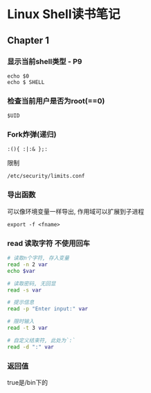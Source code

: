 Linux Shell读书笔记
==================

Chapter 1
---------

### 显示当前shell类型 - P9

    echo $0
    echo $ SHELL

### 检查当前用户是否为root(==0)

    $UID

### Fork炸弹(递归)

    :(){ :|:& };:

限制

    /etc/security/limits.conf

### 导出函数

可以像环境变量一样导出, 作用域可以扩展到子进程

    export -f <fname>

### read 读取字符 不使用回车

``` sh
# 读取n个字符, 存入变量
read -n 2 var
echo $var

# 读取密码, 无回显
read -s var

# 提示信息
read -p "Enter input:" var

# 限时输入
read -t 3 var

# 自定义结束符, 此处为`:`
read -d ":" var
```

### 返回值

true是/bin下的
